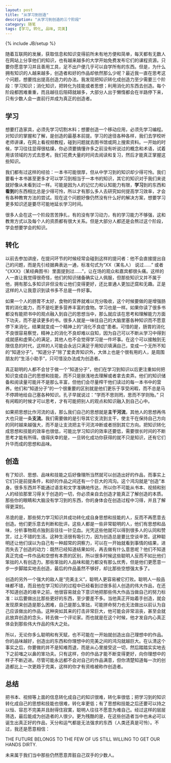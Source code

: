```yaml
---
layout: post
title: "从学习到创造"
description: "从学习到创造的三个阶段"
category: 随笔
tags: [学习, 转化, 品味, 完美]
---
```

{% include JB/setup %}

随着互联网的发展，获取信息和知识变得前所未有地方便和简单，每天都有无数人在网站上分享他们的知识，也有越来越多的大学开始免费发布它们的课程资源。只要你愿意学习并且善用工具，足不出户便几乎可以自学所有的东西。但是，为什么拥有知识的人越来越多，创造者和好的作品却依然那么少呢？最近我一直在思考这个问题，想要找出提高创造力的办法。我发现把知识转化成创造力至少需要三个阶段：学习知识；消化知识，把转化为技能或者思想；利用消化的东西去创造。每个阶段都困难重重，而且越往后阻碍就越多，大部分人出于懒惰都会在半路停下来，只有少数人会一直前行并成为真正的创造者。

## 学习

想要打造家具，必须先学习切割木料；想要创造一个移动应用，必须先学习编程。对知识的掌握和了解，是创造的最基本前提。学习的途径各种各样，我们去学校听老师讲课，在网上看视频教程，碰到问题就去图书馆或网上搜索资料。一开始的时候，学习往往显得很枯燥，你必须要搞懂许多之前没有听说过的概念和术语，试着用该领域的方式去思考。我们花费大量的时间去阅读和复习，然后才能真正掌握这些知识。

我们都有过这样的经验：一本书可能很厚，但从中学习到的知识却少得可怜。我们要看十本书甚至更多才可以学习到相当于一本书的知识，其它的知识对于我们来说就好像从未看到过一样。可能是因为人的记忆力和认知能力有限，**学习**到的东西和**看到**的东西相比总是少得可怜，所以才有那么多人去研究如何提高学习效率，才会有各种教育方法的尝试。现在这个问题好像仍然没有什么好的解决方案，想要学习更多知识还是要尽可能地延长学习时间。

很多人会在这一个阶段苦苦挣扎，有的没有学习动力，有的学习能力不够强，这和教育方式以及每个人的资质都有很大关系。但是大部分人都还是会熬过这个阶段，学会想要学会的知识。

## 转化

以前去参加讲座，在提问环节的时候经常会碰到这样的提问者：他不会直接提出自己的问题，而是先引经据典表达一通，标准句式为“XX（某名人） 说过……” 或者 “《XXX》（某经典图书）里面提到过……”，让在场的观众和嘉宾都很头痛。这样的人一直让我觉得很奇怪，他们的知识储备确实让人佩服，但那些知识又并不属于他，拥有那么多知识非但没有让他们变得更好，还比普通人更加迂腐和无趣。正是这样的人让我意识到读书多不总是一件好事。

如果一个人的肠胃不太好，食物的营养就难以充分吸收，这个时候要做的是增强肠胃的消化能力，而不是吃更多营养丰富的食物。学习也是一样。如果你读了很多书都没有能把书中的观点融入到自己的思想当中，那么就应该在思考和理解能力方面下功夫，而不是读更多的书。很多人就是一味往自己的大脑里塞各种知识而不愿意停下来消化，结果就变成一个精神上的“消化不良症”患者。可惜的是，肠胃的消化不良很容易察觉，精神上的消化不良却难以自知，因为自己可以不断从学习中得到成就感和虚荣心的满足，其他人也不会觉得学习是一件坏事。在这个可以接触到无限信息的时代，这样的人可能会永远只满足于用知识填满自己，变成一个无所不知的“知道分子”。“知道分子”除了爱卖弄知识外，大体上也是个很有用的人，是周围朋友的“生活小助手”，只可惜没办法成为创造者。

真正聪明的人都不会甘于做一个“知道分子”，他们在学习到知识以后更注重如何把知识变成自己的思想和技能，而不只是肤浅地去理解或者拿去卖弄。他们的知识储备和阅读量可能并不是那么丰富，但他们会尽量榨干他们读过的每一本书中的营养。他们和“知道分子”的一个很重要的区别就是他们更乐于享受闲暇，而不总是马不停蹄地给自己塞各种知识。孔子早就说过：“学而不思则罔，思而不学则殆。” 只有闲暇的时候才可以思考，才有可能把别人的观点和知识融入到自己心中。

如果把思想比作河流的话，那么我们自己的思想就是**主干河流**，其他人的思想再伟大也只是一条**支流**。我们需要做的是引导其它支流到主干，使主干在保持自己方向的同时越来越强大，而不是让支流把主干河流冲断或者拐到其它方向。把知识转化成思想和技能的效率也很低，可能比学习知识的效率还要低，需要很长时间的不断思考才能有所得。值得庆幸的是，一旦转化成功你获得的就不只是知识，还有它们升华而成的思想和品味。

## 创造

有了知识、思想、品味和技能之后好像理所当然就可以创造出好的作品，而事实上它们只是前提条件，和好的作品之间还有一个巨大的鸿沟。这个鸿沟就是“创造”本身。很多东西并不能通过语言和文字准确地传达，所以你不可能从书本、视频和别人的经验那里习得关于创造的一切，你必须亲自去创造才能真正了解创造的本质。那些你的眼睛和大脑没有学习到的东西，你的身体会在创造过程中习得，并且了解得更深刻。

吊诡的是，那些努力学习知识并成功转化成自身思想和技能的人，反而不再愿意去创造。他们更乐意去判断和批评。这些人都是一些非常聪明的人，他们有思想和品味，分析事物观点独到且往往一针见血。光凭这些他就可以得到很多人的认同和赞赏，过上不错的生活。这种生活很有吸引力，因为创造总是要比空谈辛苦。这种聪明还让他们误以为自己有一种超常的洞察力，可以在一开始就看到事情的结果，进而失去了创造的动力：既然已经知道结果如何，再去做有什么意思呢？他们不知道真正完成一件作品和空想有本质的区别，所以很多时候这些聪明人反而不如比他们笨拙的人有创造力。那些笨拙的人品味和能力都没有那么优秀，但是他们更愿意一步一步脚踏实地去创造，最后的作品虽然不够好，却比那些空想强太多了。

创造的另外一个强大的敌人是“完美主义”，聪明人更容易被它打败。聪明人一般品味都不错，而且他在学习知识的过程中已经看到过很多前人创造的伟大作品，在还不知道创造的艰辛之前，他很容易就会下意识地把那些伟大作品当做自己的努力标准：以后要做出比那些更好的东西，至少要差不多。当他真正开始着手创造，就会发现原来创造是那么困难，自己是那么笨拙，可能拼命努力也无法做出以前认为自己应该做出的作品。这种突如其来的打击非常巨大，他可能会非常沮丧，甚至会就此放弃创造的念头，转去做一个评论家。而也就是在这个时候，他才发自内心真正体会到那些伟大作品的伟大之处。

所以，无论你多么聪明和有天赋，也不可能在一开始就创造出自己理想中的作品。你的品味越好，创造出的东西和你理想中的完美之间的鸿沟就越巨大。在认清这个事实之后，你要做的并不是知难而退，而是从心里接受这一切，然后踏踏实实地去下之前嗤之以鼻的笨功夫。只有这样，你的作品才能不断变得更好，向你理想中的样子不断迈进。尽管可能永远都不会对自己的作品满意，但你清楚知道每一次的创造都比上一次更趋于完美，这样的你才有资格被称作创造者。

## 总结

把书本、视频等上面的信息转化成自己的知识很难，转化率很低；把学习到的知识转化成自己的思想和技能也很难，转化率更低；有了思想和技能之后还要可以持之以恒、容忍不完美并且耐得住寂寞，聪明人往往不愿意为难自己。经过这样的层层筛选，最后能成为创造者的人很少。更为残酷的是，在这些创造者当中也未必可以诞生出真正好的作品，天分和运气都是无法强求的东西（人类还真是可怜）。不过，我还是愿意相信：

THE FUTURE BELONGS TO THE FEW OF US STILL WILLING TO GET OUR HANDS DIRTY.

未来属于我们当中那些仍然愿意弄脏自己双手的少数人。
